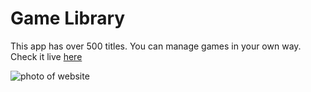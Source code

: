 # Game Library 

This app has over 500 titles. You can manage games in your own way. Check it live [here](https://www.google.pl/)

![photo of website](./img/game-library.png)